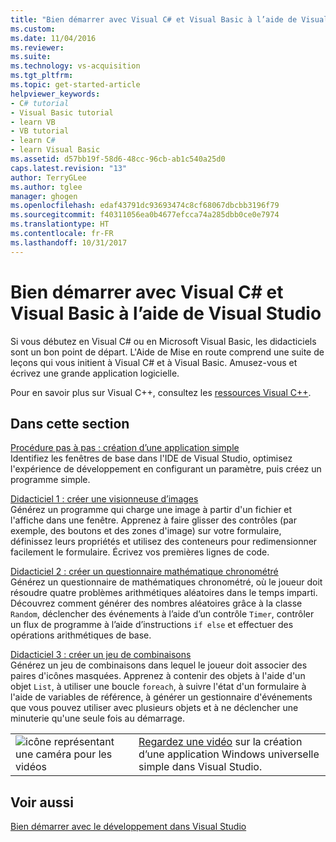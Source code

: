 ```yaml
---
title: "Bien démarrer avec Visual C# et Visual Basic à l’aide de Visual Studio | Microsoft Docs"
ms.custom: 
ms.date: 11/04/2016
ms.reviewer: 
ms.suite: 
ms.technology: vs-acquisition
ms.tgt_pltfrm: 
ms.topic: get-started-article
helpviewer_keywords:
- C# tutorial
- Visual Basic tutorial
- learn VB
- VB tutorial
- learn C#
- learn Visual Basic
ms.assetid: d57bb19f-58d6-48cc-96cb-ab1c540a25d0
caps.latest.revision: "13"
author: TerryGLee
ms.author: tglee
manager: ghogen
ms.openlocfilehash: edaf43791dc93693474c8cf68067dbcbb3196f79
ms.sourcegitcommit: f40311056ea0b4677efcca74a285dbb0ce0e7974
ms.translationtype: HT
ms.contentlocale: fr-FR
ms.lasthandoff: 10/31/2017
---
```

# <a name="getting-started-with-visual-c-and-visual-basic-using-visual-studio"></a>Bien démarrer avec Visual C# et Visual Basic à l’aide de Visual Studio
Si vous débutez en Visual C# ou en Microsoft Visual Basic, les didacticiels sont un bon point de départ. L'Aide de Mise en route comprend une suite de leçons qui vous initient à Visual C# et à Visual Basic. Amusez-vous et écrivez une grande application logicielle.  
  
 Pour en savoir plus sur Visual C++, consultez les [ressources Visual C++](http://msdn.microsoft.com/vstudio/hh386302.aspx).  
  
## <a name="in-this-section"></a>Dans cette section  
 [Procédure pas à pas : création d’une application simple](../ide/walkthrough-create-a-simple-application-with-visual-csharp-or-visual-basic.md)  
 Identifiez les fenêtres de base dans l'IDE de Visual Studio, optimisez l'expérience de développement en configurant un paramètre, puis créez un programme simple.  
  
 [Didacticiel 1 : créer une visionneuse d’images](../ide/tutorial-1-create-a-picture-viewer.md)  
 Générez un programme qui charge une image à partir d'un fichier et l'affiche dans une fenêtre. Apprenez à faire glisser des contrôles (par exemple, des boutons et des zones d'image) sur votre formulaire, définissez leurs propriétés et utilisez des conteneurs pour redimensionner facilement le formulaire. Écrivez vos premières lignes de code.  
  
 [Didacticiel 2 : créer un questionnaire mathématique chronométré](../ide/tutorial-2-create-a-timed-math-quiz.md)  
 Générez un questionnaire de mathématiques chronométré, où le joueur doit résoudre quatre problèmes arithmétiques aléatoires dans le temps imparti. Découvrez comment générer des nombres aléatoires grâce à la classe `Random`, déclencher des événements à l’aide d’un contrôle `Timer`, contrôler un flux de programme à l’aide d’instructions `if else` et effectuer des opérations arithmétiques de base.  
  
 [Didacticiel 3 : créer un jeu de combinaisons](../ide/tutorial-3-create-a-matching-game.md)  
 Générez un jeu de combinaisons dans lequel le joueur doit associer des paires d'icônes masquées. Apprenez à contenir des objets à l'aide d'un objet `List`, à utiliser une boucle `foreach`, à suivre l'état d'un formulaire à l'aide de variables de référence, à générer un gestionnaire d'événements que vous pouvez utiliser avec plusieurs objets et à ne déclencher une minuterie qu'une seule fois au démarrage.  

|         |         |
|---------|---------|
|  ![icône représentant une caméra pour les vidéos](../install/media/video-icon.png "Regarder une vidéo")  |    [Regardez une vidéo](https://mva.microsoft.com/en-us/training-courses/getting-started-with-visual-studio-2017-17798?l=nl3AuKD6D_9011787171) sur la création d’une application Windows universelle simple dans Visual Studio.  

## <a name="see-also"></a>Voir aussi
[Bien démarrer avec le développement dans Visual Studio](get-started-developing-with-visual-studio.md)